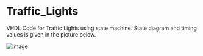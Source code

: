 # Traffic_Lights

VHDL Code for Traffic Lights using state machine. State diagram and timing values is given in the picture below.

![image](https://github.com/fedgn/Traffic_Lights/assets/101138868/a092bdb3-2707-41e5-9da6-47f93fb125bd)
